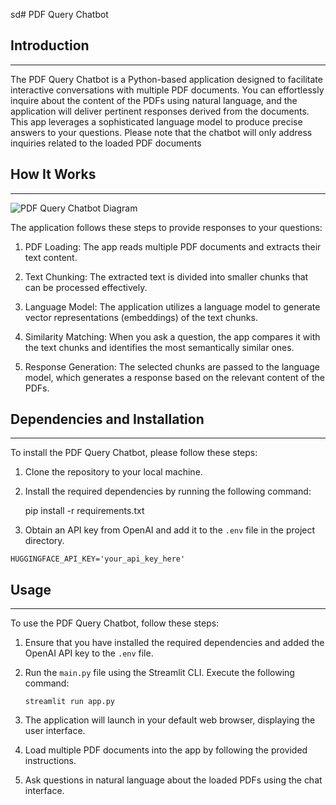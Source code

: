 sd# PDF Query Chatbot



## Introduction
------------
The PDF Query Chatbot is a Python-based application designed to facilitate interactive conversations with multiple PDF documents. You can effortlessly inquire about the content of the PDFs using natural language, and the application will deliver pertinent responses derived from the documents. This app leverages a sophisticated language model to produce precise answers to your questions. Please note that the chatbot will only address inquiries related to the loaded PDF documents

## How It Works
------------

![PDF Query Chatbot Diagram](./docs/PDF-LangChain.jpg)

The application follows these steps to provide responses to your questions:

1. PDF Loading: The app reads multiple PDF documents and extracts their text content.

2. Text Chunking: The extracted text is divided into smaller chunks that can be processed effectively.

3. Language Model: The application utilizes a language model to generate vector representations (embeddings) of the text chunks.

4. Similarity Matching: When you ask a question, the app compares it with the text chunks and identifies the most semantically similar ones.

5. Response Generation: The selected chunks are passed to the language model, which generates a response based on the relevant content of the PDFs.

## Dependencies and Installation
----------------------------
To install the PDF Query Chatbot, please follow these steps:

1. Clone the repository to your local machine.

2. Install the required dependencies by running the following command:
  
   pip install -r requirements.txt
 

3. Obtain an API key from OpenAI and add it to the `.env` file in the project directory.
```commandline
HUGGINGFACE_API_KEY='your_api_key_here'
```

## Usage
-----
To use the PDF Query Chatbot, follow these steps:

1. Ensure that you have installed the required dependencies and added the OpenAI API key to the `.env` file.

2. Run the `main.py` file using the Streamlit CLI. Execute the following command:
   ```
   streamlit run app.py
   ```

3. The application will launch in your default web browser, displaying the user interface.

4. Load multiple PDF documents into the app by following the provided instructions.

5. Ask questions in natural language about the loaded PDFs using the chat interface.

